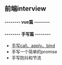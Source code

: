 ##  前端interview
#### -------- vue篇 --------

#### -------- 手写篇 --------
- [手写call、apply、bind](./js/call、apply、bind.md)
- 手写一个简单的promise
- 手写防抖和节流

